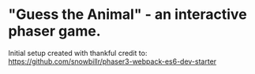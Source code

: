 # "Guess the Animal" - an interactive phaser game.

Initial setup created with thankful credit to:
https://github.com/snowbillr/phaser3-webpack-es6-dev-starter
